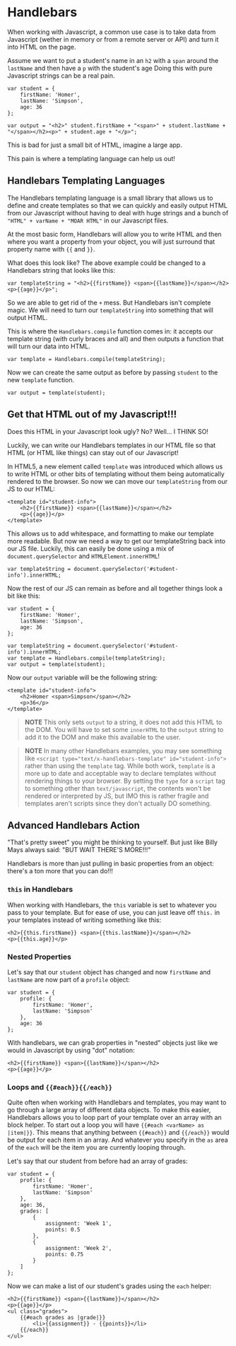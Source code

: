 # Handlebars

When working with Javascript, a common use case is to take data from Javascript (wether in memory or from a remote server or API) and turn it into HTML on the page.

Assume we want to put a student's name in an `h2` with a `span` around the `lastName` and then have a `p` with the student's age
Doing this with pure Javascript strings can be a real pain.

    var student = {
        firstName: 'Homer',
        lastName: 'Simpson',
        age: 36
    };

    var output = "<h2>" student.firstName + "<span>" + student.lastName + "</span></h2><p>" + student.age + "</p>";

This is bad for just a small bit of HTML, imagine a large app.

This pain is where a templating language can help us out!

## Handlebars Templating Languages

The Handlebars templating language is a small library that allows us to define and create templates so that we can quickly and easily output HTML from our Javascript without having to deal with huge strings and a bunch of `"HTML" + varName + "MOAR HTML"` in our Javascript files.

At the most basic form, Handlebars will allow you to write HTML and then where you want a property from your object, you will just surround that property name with `{{` and `}}`.

What does this look like?
The above example could be changed to a Handlebars string that looks like this:

    var templateString = "<h2>{{firstName}} <span>{{lastName}}</span></h2><p>{{age}}</p>";

So we are able to get rid of the `+` mess.
But Handlebars isn't complete magic.
We will need to turn our `templateString` into something that will output HTML.

This is where the `Handlebars.compile` function comes in: it accepts our template string (with curly braces and all) and then outputs a function that will turn our data into HTML.

    var template = Handlebars.compile(templateString);

Now we can create the same output as before by passing `student` to the new `template` function.

    var output = template(student);

## Get that HTML out of my Javascript!!!

Does this HTML in your Javascript look ugly?
No?
Well... I THINK SO!

Luckily, we can write our Handlebars templates in our HTML file so that HTML (or HTML like things) can stay out of our Javascript!

In HTML5, a new element called `template` was introduced which allows us to write HTML or other bits of templating without them being automatically rendered to the browser.
So now we can move our `templateString` from our JS to our HTML:

    <template id="student-info">
        <h2>{{firstName}} <span>{{lastName}}</span></h2>
        <p>{{age}}</p>
    </template>

This allows us to add whitespace, and formatting to make our template more readable.
But now we need a way to get our templateString back into our JS file.
Luckily, this can easily be done using a mix of `document.querySelector` and `HTMLElement.innerHTML`!

    var templateString = document.querySelector('#student-info').innerHTML;

Now the rest of our JS can remain as before and all together things look a bit like this:

    var student = {
        firstName: 'Homer',
        lastName: 'Simpson',
        age: 36
    };

    var templateString = document.querySelector('#student-info').innerHTML;
    var template = Handlebars.compile(templateString);
    var output = template(student);

Now our `output` variable will be the following string:

    <template id="student-info">
        <h2>Homer <span>Simpson</span></h2>
        <p>36</p>
    </template>

> **NOTE** This only sets `output` to a string, it does not add this HTML to the DOM.
> You will have to set some `innerHTML` to the `output` string to add it to the DOM and make this available to the user.

> **NOTE** In many other Handlebars examples, you may see something like `<script type="text/x-handlebars-template" id="student-info">` rather than using the `template` tag.
> While both work, `template` is a more up to date and acceptable way to declare templates without rendering things to your browser.
> By setting the `type` for a `script` tag to something other than `text/javascript`, the contents won't be rendered or interpreted by JS, but IMO this is rather fragile and templates aren't scripts since they don't actually DO something.


## Advanced Handlebars Action

"That's pretty sweet" you might be thinking to yourself.
But just like Billy Mays always said: "BUT WAIT THERE'S MORE!!!"

Handlebars is more than just pulling in basic properties from an object: there's a ton more that you can do!!!

### `this` in Handlebars

When working with Handlebars, the `this` variable is set to whatever you pass to your template.
But for ease of use, you can just leave off `this.` in your templates instead of writing something like this:

    <h2>{{this.firstName}} <span>{{this.lastName}}</span></h2>
    <p>{{this.age}}</p>

### Nested Properties

Let's say that our `student` object has changed and now `firstName` and `lastName` are now part of a `profile` object:

    var student = {
        profile: {
            firstName: 'Homer',
            lastName: 'Simpson'
        },
        age: 36
    };

With handlebars, we can grab properties in "nested" objects just like we would in Javascript by using "dot" notation:

    <h2>{{firstName}} <span>{{lastName}}</span></h2>
    <p>{{age}}</p>

### Loops and `{{#each}}{{/each}}`

Quite often when working with Handlebars and templates, you may want to go through a large array of different data objects.
To make this easier, Handlebars allows you to loop part of your template over an array with an block helper.
To start out a loop you will have `{{#each <varName> as |item|}}`.
This means that anything between `{{#each}}` and `{{/each}}` would be output for each item in an array.
And whatever you specify in the `as` area of the `each` will be the item you are currently looping through.

Let's say that our student from before had an array of grades:

    var student = {
        profile: {
            firstName: 'Homer',
            lastName: 'Simpson'
        },
        age: 36,
        grades: [
            {
                assignment: 'Week 1',
                points: 0.5
            },
            {
                assignment: 'Week 2',
                points: 0.75
            }
        ]
    };

Now we can make a list of our student's grades using the `each` helper:

    <h2>{{firstName}} <span>{{lastName}}</span></h2>
    <p>{{age}}</p>
    <ul class="grades">
        {{#each grades as |grade|}}
            <li>{{assignment}} - {{points}}</li>
        {{/each}}
    </ul>

